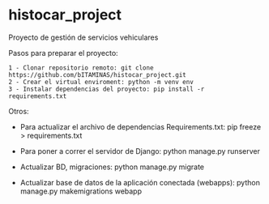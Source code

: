 # histocar_project
Proyecto de gestión de servicios vehiculares

Pasos para preparar el proyecto:

    1 - Clonar repositorio remoto: git clone https://github.com/bITAMINAS/histocar_project.git
    2 - Crear el virtual enviroment: python -m venv env
    3 - Instalar dependencias del proyecto: pip install -r requirements.txt 

Otros:
- Para actualizar el archivo de dependencias Requirements.txt:
    pip freeze > requirements.txt

- Para poner a correr el servidor de Django:
    python manage.py runserver
- Actualizar BD, migraciones:
    python manage.py migrate

- Actualizar base de datos de la aplicación conectada (webapps):
    python manage.py makemigrations webapp